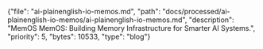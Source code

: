 {"file": "ai-plainenglish-io-memos.md", "path": "docs/processed/ai-plainenglish-io-memos/ai-plainenglish-io-memos.md", "description": "MemOS  MemOS: Building Memory Infrastructure for Smarter AI Systems.", "priority": 5, "bytes": 10533, "type": "blog"}

